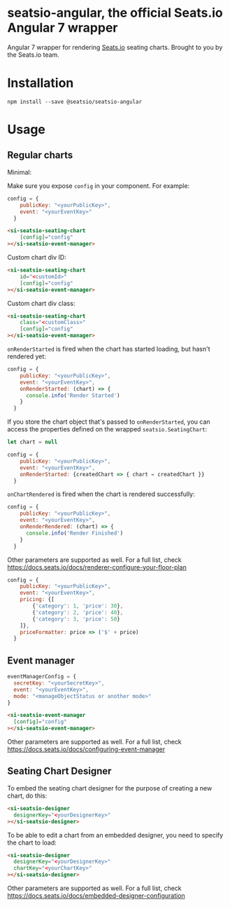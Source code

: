 # seatsio-angular, the official Seats.io Angular 7 wrapper

Angular 7 wrapper for rendering [Seats.io](https://www.seats.io) seating charts. Brought to you by the Seats.io team.

# Installation

```
npm install --save @seatsio/seatsio-angular
```

# Usage

## Regular charts

Minimal:

Make sure you expose `config` in your component. For example:

```js
config = {
    publicKey: "<yourPublicKey>",
    event: "<yourEventKey>"
  }
```

```html
<si-seatsio-seating-chart
    [config]="config"
></si-seatsio-event-manager>
```



Custom chart div ID:

```html
<si-seatsio-seating-chart
    id="<customId>"
    [config]="config"
></si-seatsio-event-manager>
```

Custom chart div class:

```html
<si-seatsio-seating-chart
    class="<customClass>"
    [config]="config"
></si-seatsio-event-manager>
```

`onRenderStarted` is fired when the chart has started loading, but hasn't rendered yet:

```js
config = {
    publicKey: "<yourPublicKey>",
    event: "<yourEventKey>",
    onRenderStarted: (chart) => {
      console.info('Render Started')
    }
  }
```

If you store the chart object that's passed to `onRenderStarted`, you can access the properties defined on the  wrapped `seatsio.SeatingChart`:

```js
let chart = null

config = {
    publicKey: "<yourPublicKey>",
    event: "<yourEventKey>",
    onRenderStarted: {createdChart => { chart = createdChart }}
  }
```

`onChartRendered` is fired when the chart is rendered successfully:

```js
config = {
    publicKey: "<yourPublicKey>",
    event: "<yourEventKey>",
    onRenderRendered: (chart) => {
      console.info('Render Finished')
    }
  }
```

Other parameters are supported as well. For a full list, check https://docs.seats.io/docs/renderer-configure-your-floor-plan

```js
config = {
    publicKey: "<yourPublicKey>",
    event: "<yourEventKey>",
    pricing: {[
        {'category': 1, 'price': 30},
        {'category': 2, 'price': 40},
        {'category': 3, 'price': 50}
    ]},
    priceFormatter: price => ('$' + price)
  }
```

## Event manager

```js
eventManagerConfig = {
  secretKey: "<yourSecretKey>",
  event: "<yourEventKey>",
  mode: "<manageObjectStatus or another mode>"
}
```

```html
<si-seatsio-event-manager
  [config]="config"
></si-seatsio-event-manager>
```

Other parameters are supported as well. For a full list, check https://docs.seats.io/docs/configuring-event-manager



## Seating Chart Designer

To embed the seating chart designer for the purpose of creating a new chart, do this:

```html
<si-seatsio-designer
  designerKey="<yourDesignerKey>"
></si-seatsio-designer>
```

To be able to edit a chart from an embedded designer, you need to specify the chart to load:
 
```html
<si-seatsio-designer
  designerKey="<yourDesignerKey>"
  chartKey="<yourChartKey>"
></si-seatsio-designer>
```

    

Other parameters are supported as well. For a full list, check https://docs.seats.io/docs/embedded-designer-configuration
